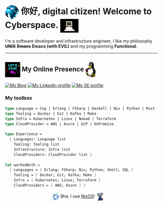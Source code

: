 # <img align="center" src="./assets/globe.gif" height="45" /> 你好, digital citizen! Welcome to Cyberspace. <img align="center" src="./assets/computer.gif" height="45" /> 

I'm a software developer and infrastructure engineer, I like my philosophy ~~**UNIX**~~ ~~**Emacs**~~ **Emacs (with EVIL)** and my programming **Functional**.

-------

## <img align="center" width="50" heigth="50" src="./assets/chat.gif"> My Online Presence <img align="center" src="./assets/linux.gif" height="50" />

[![My Blog][blog]](https://schonfinkel.github.io)
[![My Linkedin profile][linkedin]](https://linkedin.com/in/schonfinkel)
[![My SE profile][stackexchange]](https://stackoverflow.com/users/4614840/schonfinkel?tab=profile)

### My toolbox

```fsharp
type Language = Coq | Erlang | FSharp | Haskell | Nix | Python | Rust | Shell | SQL
type Tooling = Docker | Git | Kafka | Make
type Infra = Kubernetes | Linux | Nomad | Terraform
type CloudProvider = AWS | Azure | GCP | OnPremise

type Experience =
  { Languages: Language list
    Tooling: Tooling list
    Infrastructure: Infra list
    CloudProviders: CloudProvider list }

let workedWith =
  { Languages = [ Erlang; FSharp; Nix; Python; Shell; SQL ]
    Tooling = [ Docker; Git; Kafka; Make ]
    Infra = [ Kubernetes; Linux; Terraform ]
    CloudProviders = [ AWS; Azure ] }
```

<div align="center">
  <img align="center" src="./assets/nixos.gif" height="25" width="25" />
  Btw, I use <a href=https://nixos.org>NixOS</a>! <img align="center" width="50" width="50" src="./assets/wizard.gif">
</div><br>


[blog]: https://img.shields.io/badge/Blog-B1361E?style=for-the-badge&logo=linux&logoColor=white
[linkedin]: https://img.shields.io/badge/LinkedIn-0077B5?style=for-the-badge&logo=linkedin&logoColor=white
[stackexchange]: https://img.shields.io/badge/stackexchange-0A0A0A?style=for-the-badge&logo=stackexchange&logoColor=white
